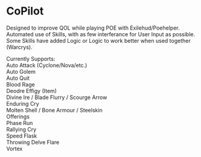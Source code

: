 # CoPilot

Designed to improve QOL while playing POE with Exilehud/Poehelper.  
Automated use of Skills, with as few interferance for User Input as possible.  
Some Skills have added Logic or Logic to work better when used together (Warcrys).  

Currently Supports:  
Auto Attack (Cyclone/Nova/etc.)  
Auto Golem  
Auto Quit  
Blood Rage   
Deodre Effigy (Item)  
Divine Ire / Blade Flurry / Scourge Arrow  
Enduring Cry  
Molten Shell / Bone Armour / Steelskin   
Offerings  
Phase Run  
Rallying Cry  
Speed Flask  
Throwing Delve Flare  
Vortex  
